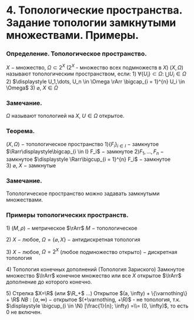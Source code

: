 # 4. Топологические пространства. Задание топологии замкнутыми множествами. Примеры.

### Определение. Топологическое пространство.
$X~-$ множество, $\Omega \subset 2^{X}$ ($2^X$ - множество всех подмножеств в $X$)
$(X, \Omega)$ называют топологическим пространством, если:
$1)$ $\displaystyle \forall \{ U_i\} \subset \Omega: \  \bigcup U_i \in \Omega$
$2)$ $\displaystyle U_1,\dots, U_n \in \Omega \rArr \bigcap_{i = 1}^{n} U_i \in \Omega$
$3)~\varnothing,~X \in \Omega$

### Замечание.
$\Omega$  называют топологией на $X,~$$U \in \Omega$ открытое.

### Теорема.
$(X, \Omega)~-$ топологическое пространство
$1)$$\{F_i\}_{i \in I}$  $-$ замкнутое $\Rarr\displaystyle\bigcap_{i \in I} F_i$  $-$ замкнутое
$2)$$F_1, ..., F_n$  $-$ замкнутое $\displaystyle \Rarr\bigcup_{i = 1}^{n} F_i$  $-$ замкнутое
$3)$$~\varnothing,~X~-$ замкнутые

### Замечание.
Топологическое пространство можно задавать замкнутыми множествами.

### Примеры топологических пространств.
$1)$$~(M, \rho)~-$ метрическое $\rArr$ $M~-$ топологическое

$2)$$~X~-$ любое, $\Omega = \{ \varnothing, X\}~-$ антидискретная топология

$3)$$~X~-$ любое, $\Omega  = 2^X$ (любое подмножество открыто) $-$ дискретная топология

$4)$ Топология конечных дополнений (Топология Зариского)
Замкнутое множество $\lrArr$ конечное множество или все $X$ 
открытое $\lrArr$ дополнение до которого конечно.

$5)$ Стрелка $X=\R$ (или $\R_+$ …)
Открытое $(a, \infty) + \{\varnothing\} + \R$
$NB: [a, \infty)~-$  открытое $(+\varnothing, +\R)$ - не топология, т.к. $\displaystyle \bigcup_{i \in \N} [\frac{1}{n}; \infty) =\\= (0, \infty)$, то есть $0$ не включен.